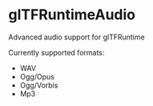 # glTFRuntimeAudio
Advanced audio support for glTFRuntime

Currently supported formats:

* WAV
* Ogg/Opus
* Ogg/Vorbis
* Mp3
